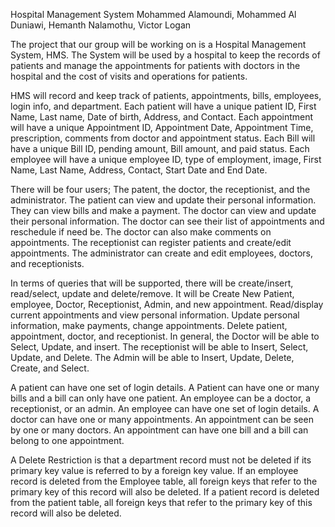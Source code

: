 Hospital Management System
Mohammed Alamoundi, Mohammed Al Duniawi, Hemanth Nalamothu, Victor Logan

The project that our group will be working on is a Hospital Management System, HMS. The System will be used by a hospital to keep the records of patients and manage the appointments for patients with doctors in the hospital and the cost of visits and operations for patients. 

HMS will record and keep track of patients, appointments, bills, employees, login info, and department.  Each patient will have a unique patient ID, First Name, Last name, Date of birth, Address, and Contact. Each appointment will have a unique Appointment ID, Appointment Date, Appointment Time, prescription, comments from doctor and appointment status. Each Bill will have a unique Bill ID, pending amount, Bill amount, and paid status. Each employee will have a unique employee ID, type of employment, image, First Name, Last Name, Address, Contact, Start Date and End Date. 

There will be four users; The patent, the doctor, the receptionist, and the administrator. The patient can view and update their personal information. They can view bills and make a payment. The doctor can view and update their personal information. The doctor can see their list of appointments and reschedule if need be. The doctor can also make comments on appointments. The receptionist can register patients and create/edit appointments. The administrator can create and edit employees, doctors, and receptionists. 

In terms of queries that will be supported, there will be create/insert, read/select, update and delete/remove. It will be Create New Patient, employee, Doctor, Receptionist, Admin, and new appointment. Read/display current appointments and view personal information. Update personal information, make payments, change appointments. Delete patient, appointment, doctor, and receptionist.  In general, the Doctor will be able to Select, Update, and insert. The receptionist will be able to Insert, Select, Update, and Delete. The Admin will be able to Insert, Update, Delete, Create, and Select.

A patient can have one set of login details. A Patient can have one or many bills and a bill can only have one patient. An employee can be a doctor, a receptionist, or an admin. An employee can have one set of login details. A doctor can have one or many appointments. An appointment can be seen by one or many doctors. An appointment can have one bill and a bill can belong to one appointment.

A Delete Restriction is that a department record must not be deleted if its primary key value is referred to by a foreign key value. If an employee record is deleted from the Employee table, all foreign keys that refer to the primary key of this record will also be deleted.  If a patient record is deleted from the patient table, all foreign keys that refer to the primary key of this record will also be deleted.

